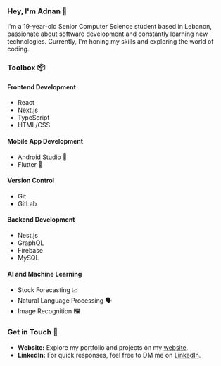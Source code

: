 ### Hey, I'm Adnan 👋

I'm a 19-year-old Senior Computer Science student based in Lebanon, passionate about software development and constantly learning new technologies. Currently, I'm honing my skills and exploring the world of coding. 

### Toolbox 📦

#### Frontend Development
- React
- Next.js
- TypeScript
- HTML/CSS

#### Mobile App Development
- Android Studio 📱
- Flutter 📱

#### Version Control
- Git
- GitLab

#### Backend Development
- Nest.js
- GraphQL
- Firebase
- MySQL

#### AI and Machine Learning
- Stock Forecasting 📈
- Natural Language Processing 🗣️
- Image Recognition 🖼️
    
### Get in Touch 📧

- **Website:** Explore my portfolio and projects on my [website](https://adnankabbani01.github.io/A/).
- **LinkedIn:** For quick responses, feel free to DM me on [LinkedIn](www.linkedin.com/in/adnan-kabbani-a231019201900000000).
